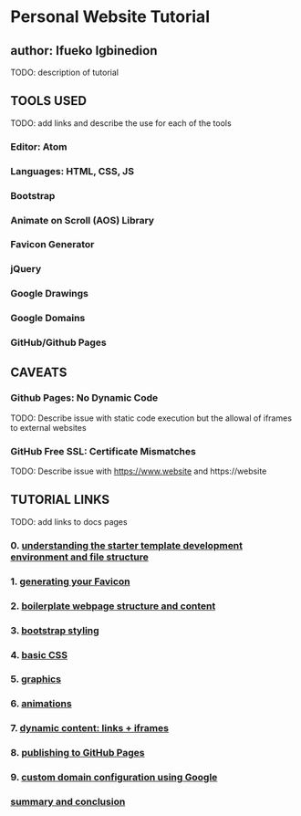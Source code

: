 # Personal Website Tutorial
## author: Ifueko Igbinedion
TODO: description of tutorial

## TOOLS USED
TODO: add links and describe the use for each of the tools

### Editor: Atom

### Languages: HTML, CSS, JS

### Bootstrap

### Animate on Scroll (AOS) Library

### Favicon Generator

### jQuery

### Google Drawings

### Google Domains

### GitHub/Github Pages

## CAVEATS

### Github Pages: No Dynamic Code
TODO: Describe issue with static code execution but the allowal of iframes to external websites


### GitHub Free SSL: Certificate Mismatches
TODO: Describe issue with https://www.website and https://website


## TUTORIAL LINKS
TODO: add links to docs pages

### 0. [understanding the starter template development environment and file structure](docs/0.Setup.md)
### 1. [generating your Favicon](docs/1.Favicons.md)
### 2. [boilerplate webpage structure and content](docs/2.Basic_Structure_And_Content.md)
### 3. [bootstrap styling](docs/3.Boostrap.md)
### 4. [basic CSS](docs/4.CSS_Basics.md)
### 5. [graphics](docs/5.Easy_Graphics.md)
### 6. [animations](docs/6.Easy_Animations.md)
### 7. [dynamic content: links + iframes](docs/7.Dynamic_Content.md)
### 8. [publishing to GitHub Pages](docs/8.Github_Pages.md)
### 9. [custom domain configuration using Google](docs/9.Custom_Domains.md)
### [summary and conclusion](docs/Conclusion.md)
